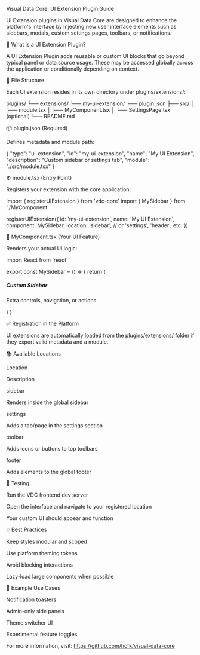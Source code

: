 Visual Data Core: UI Extension Plugin Guide

UI Extension plugins in Visual Data Core are designed to enhance the platform's interface by injecting new user interface elements such as sidebars, modals, custom settings pages, toolbars, or notifications.

🧩 What is a UI Extension Plugin?

A UI Extension Plugin adds reusable or custom UI blocks that go beyond typical panel or data source usage. These may be accessed globally across the application or conditionally depending on context.

📁 File Structure

Each UI extension resides in its own directory under plugins/extensions/:

plugins/
└── extensions/
    └── my-ui-extension/
        ├── plugin.json
        ├── src/
        │   ├── module.tsx
        │   ├── MyComponent.tsx
        │   └── SettingsPage.tsx (optional)
        └── README.md

📦 plugin.json (Required)

Defines metadata and module path:

{
  "type": "ui-extension",
  "id": "my-ui-extension",
  "name": "My UI Extension",
  "description": "Custom sidebar or settings tab",
  "module": "./src/module.tsx"
}

⚙️ module.tsx (Entry Point)

Registers your extension with the core application:

import { registerUIExtension } from 'vdc-core'
import { MySidebar } from './MyComponent'

registerUIExtension({
  id: 'my-ui-extension',
  name: 'My UI Extension',
  component: MySidebar,
  location: 'sidebar', // or 'settings', 'header', etc.
})

🧱 MyComponent.tsx (Your UI Feature)

Renders your actual UI logic:

import React from 'react'

export const MySidebar = () => {
  return (
    <div className="custom-sidebar">
      <h5>Custom Sidebar</h5>
      <p>Extra controls, navigation, or actions</p>
    </div>
  )
}

✅ Registration in the Platform

UI extensions are automatically loaded from the plugins/extensions/ folder if they export valid metadata and a module.

📚 Available Locations

Location

Description

sidebar

Renders inside the global sidebar

settings

Adds a tab/page in the settings section

toolbar

Adds icons or buttons to top toolbars

footer

Adds elements to the global footer

🧪 Testing

Run the VDC frontend dev server

Open the interface and navigate to your registered location

Your custom UI should appear and function

💡 Best Practices

Keep styles modular and scoped

Use platform theming tokens

Avoid blocking interactions

Lazy-load large components when possible

🚀 Example Use Cases

Notification toasters

Admin-only side panels

Theme switcher UI

Experimental feature toggles

For more information, visit: https://github.com/hcfk/visual-data-core


